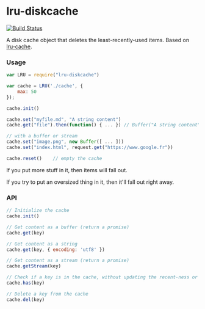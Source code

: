 # lru-diskcache

[![Build Status](https://travis-ci.org/GitbookIO/lru-diskcache.svg?branch=master)](https://travis-ci.org/GitbookIO/lru-diskcache)

A disk cache object that deletes the least-recently-used items. Based on [lru-cache](https://github.com/isaacs/node-lru-cache).

### Usage

```js
var LRU = require("lru-diskcache")

var cache = LRU('./cache', {
    max: 50
});

cache.init()

cache.set("myfile.md", "A string content")
cache.get("file").then(function() { ... }) // Buffer("A string content")

// with a buffer or stream
cache.set("image.png", new Buffer([ ... ]))
cache.set("index.html", request.get("https://www.google.fr"))

cache.reset()    // empty the cache
```

If you put more stuff in it, then items will fall out.

If you try to put an oversized thing in it, then it'll fall out right away.

### API

```js
// Initialize the cache
cache.init()

// Get content as a buffer (return a promise)
cache.get(key)

// Get content as a string
cache.get(key, { encoding: 'utf8' })

// Get content as a stream (return a promise)
cache.getStream(key)

// Check if a key is in the cache, without updating the recent-ness or deleting it for being stale.
cache.has(key)

// Delete a key from the cache
cache.del(key)
```
